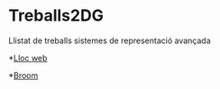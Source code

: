 # Treballs2DG
Llistat de treballs sistemes de representació avançada

*[Lloc web](https://mariamartineze.github.io/lloc-web/)

*[Broom](https://mariamartineze.github.io/Broom/)
